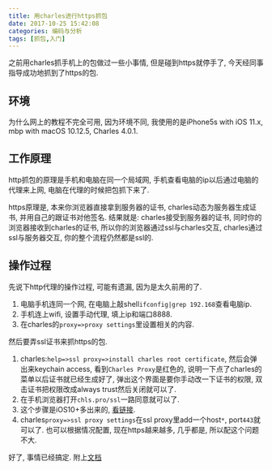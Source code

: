 ```yaml
---
title: 用charles进行https抓包
date: 2017-10-25 15:42:08
categories: 编码与分析
tags: [抓包,入门]
---
```

之前用charles抓手机上的包做过一些小事情, 但是碰到https就停手了, 今天经同事指导成功地抓到了https的包.

<!--more-->

## 环境

为什么网上的教程不完全可用, 因为环境不同, 我使用的是iPhone5s with iOS 11.x, mbp with macOS 10.12.5, Charles 4.0.1.

## 工作原理

http抓包的原理是手机和电脑在同一个局域网, 手机查看电脑的ip以后通过电脑的代理来上网, 电脑在代理的时候把包抓下来了.

https原理是, 本来你浏览器直接拿到服务器的证书, charles动态为服务器生成证书, 并用自己的跟证书对他签名. 结果就是: charles接受到服务器的证书, 同时你的浏览器接收到charles的证书, 所以你的浏览器通过ssl与charles交互, charles通过ssl与服务器交互, 你的整个流程仍然都是ssl的.

## 操作过程

先说下http代理的操作过程, 可能有遗漏, 因为是太久前用的了.

1. 电脑手机连同一个网, 在电脑上敲shell`ifconfig|grep 192.168`查看电脑ip.
2. 手机连上wifi, 设置手动代理, 填上ip和端口8888.
3. 在charles的`proxy=>proxy settings`里设置相关的内容.

然后要弄ssl证书来抓https的包.

1. charles:`help=>ssl proxy=>install charles root certificate`, 然后会弹出来keychain access, 看到`Charles Proxy`是红色的, 说明一下点了charles的菜单以后证书就已经生成好了, 弹出这个界面是要你手动改一下证书的权限, 双击证书把权限改成always trust然后关闭就可以了.
2. 在手机浏览器打开`chls.pro/ssl`一路同意就可以了.
3. 这个步骤是iOS10+多出来的, [看链接](https://support.apple.com/en-nz/HT204477).
4. charles`proxy=>ssl proxy settings`在ssl proxy里add一个host`*`, port`443`就可以了. 也可以根据情况配置, 现在https越来越多, 几乎都是, 所以配这个问题不大.

好了, 事情已经搞定. 附上[文档](https://www.charlesproxy.com/documentation/proxying/ssl-proxying/)